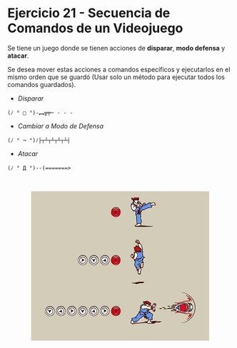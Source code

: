 # Ejercicio 21 - Secuencia de Comandos de un Videojuego

Se tiene un juego donde se tienen acciones
de **disparar**, **modo defensa** y **atacar**.

Se desea mover estas acciones a comandos
específicos y ejecutarlos en el mismo orden
que se guardó (Usar solo un método para
ejecutar todos los comandos guardados).

- *Disparar*
```
(ﾉ ° □ °)-︻╦╤─ - - -
```

- *Cambiar a Modo de Defensa*
```
(ﾉ ° ¬ °)ﾉ├┬┴┬┴┬┴┬┴┤
```

- *Atacar*
```
(ﾉ ° Д °)--(=======>
```
 </br>
 <p align="center">
    <img src="https://github.com/AleS900/prueba/blob/master/assets/e01_combo.jpg" />
 </p>
